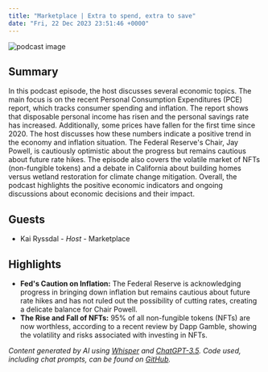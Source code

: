 ```yaml
---
title: "Marketplace | Extra to spend, extra to save"
date: "Fri, 22 Dec 2023 23:51:46 +0000"
---
```


![podcast image](https://www.marketplace.org/wp-content/uploads/2019/05/MP_show-1.png)

## Summary

In this podcast episode, the host discusses several economic topics. The main focus is on the recent Personal Consumption Expenditures (PCE) report, which tracks consumer spending and inflation. The report shows that disposable personal income has risen and the personal savings rate has increased. Additionally, some prices have fallen for the first time since 2020. The host discusses how these numbers indicate a positive trend in the economy and inflation situation. The Federal Reserve's Chair, Jay Powell, is cautiously optimistic about the progress but remains cautious about future rate hikes. The episode also covers the volatile market of NFTs (non-fungible tokens) and a debate in California about building homes versus wetland restoration for climate change mitigation. Overall, the podcast highlights the positive economic indicators and ongoing discussions about economic decisions and their impact.

## Guests

- Kai Ryssdal - _Host_ - Marketplace

## Highlights

- **Fed's Caution on Inflation:** The Federal Reserve is acknowledging progress in bringing down inflation but remains cautious about future rate hikes and has not ruled out the possibility of cutting rates, creating a delicate balance for Chair Powell. 
- **The Rise and Fall of NFTs:** 95% of all non-fungible tokens (NFTs) are now worthless, according to a recent review by Dapp Gamble, showing the volatility and risks associated with investing in NFTs.

_Content generated by AI using [Whisper](https://openai.com/research/whisper) and [ChatGPT-3.5](https://openai.com/blog/chatgpt). Code used, including chat prompts, can be found on [GitHub](https://github.com/dustinbrownman/podcast-parser/blob/main/app/functions.py)._
